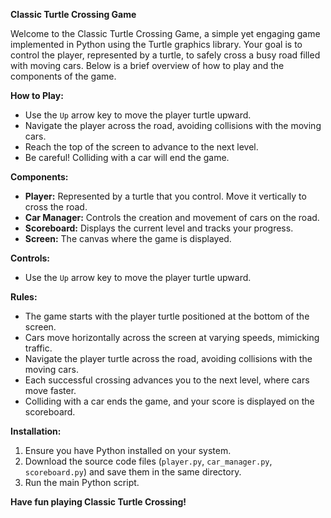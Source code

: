 **Classic Turtle Crossing Game**

Welcome to the Classic Turtle Crossing Game, a simple yet engaging game implemented in Python using the Turtle graphics library. Your goal is to control the player, represented by a turtle, to safely cross a busy road filled with moving cars. Below is a brief overview of how to play and the components of the game.

**How to Play:**
- Use the `Up` arrow key to move the player turtle upward.
- Navigate the player across the road, avoiding collisions with the moving cars.
- Reach the top of the screen to advance to the next level.
- Be careful! Colliding with a car will end the game.

**Components:**
- **Player:** Represented by a turtle that you control. Move it vertically to cross the road.
- **Car Manager:** Controls the creation and movement of cars on the road.
- **Scoreboard:** Displays the current level and tracks your progress.
- **Screen:** The canvas where the game is displayed.

**Controls:**
- Use the `Up` arrow key to move the player turtle upward.

**Rules:**
- The game starts with the player turtle positioned at the bottom of the screen.
- Cars move horizontally across the screen at varying speeds, mimicking traffic.
- Navigate the player turtle across the road, avoiding collisions with the moving cars.
- Each successful crossing advances you to the next level, where cars move faster.
- Colliding with a car ends the game, and your score is displayed on the scoreboard.

**Installation:**
1. Ensure you have Python installed on your system.
2. Download the source code files (`player.py`, `car_manager.py`, `scoreboard.py`) and save them in the same directory.
3. Run the main Python script.

**Have fun playing Classic Turtle Crossing!**
